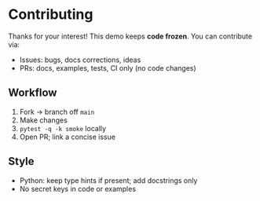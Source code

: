 
# Contributing

Thanks for your interest! This demo keeps **code frozen**. You can contribute via:
- Issues: bugs, docs corrections, ideas
- PRs: docs, examples, tests, CI only (no code changes)

## Workflow
1. Fork → branch off `main`
2. Make changes
3. `pytest -q -k smoke` locally
4. Open PR; link a concise issue

## Style
- Python: keep type hints if present; add docstrings only
- No secret keys in code or examples
